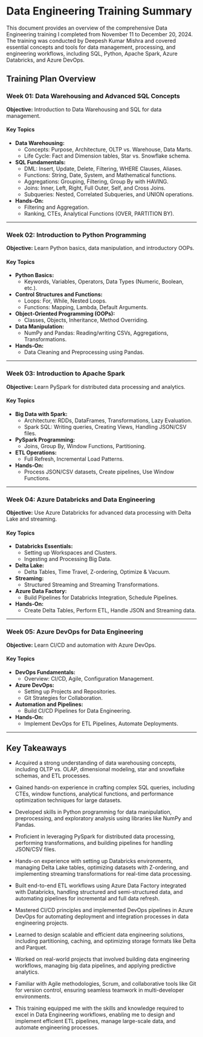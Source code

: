 # Data Engineering Training Summary

This document provides an overview of the comprehensive Data Engineering training I completed from November 11 to December 20, 2024. The training was conducted by Deepesh Kumar Mishra and covered essential concepts and tools for data management, processing, and engineering workflows, including SQL, Python, Apache Spark, Azure Databricks, and Azure DevOps.

## Training Plan Overview

### Week 01: Data Warehousing and Advanced SQL Concepts
**Objective:** Introduction to Data Warehousing and SQL for data management.

#### Key Topics
- **Data Warehousing:**
  - Concepts: Purpose, Architecture, OLTP vs. Warehouse, Data Marts.
  - Life Cycle: Fact and Dimension tables, Star vs. Snowflake schema.
- **SQL Fundamentals:**
  - DML: Insert, Update, Delete, Filtering, WHERE Clauses, Aliases.
  - Functions: String, Date, System, and Mathematical functions.
  - Aggregations: Grouping, Filtering, Group By with HAVING.
  - Joins: Inner, Left, Right, Full Outer, Self, and Cross Joins.
  - Subqueries: Nested, Correlated Subqueries, and UNION operations.
- **Hands-On:**
  - Filtering and Aggregation.
  - Ranking, CTEs, Analytical Functions (OVER, PARTITION BY).

---

### Week 02: Introduction to Python Programming
**Objective:** Learn Python basics, data manipulation, and introductory OOPs.

#### Key Topics
- **Python Basics:**
  - Keywords, Variables, Operators, Data Types (Numeric, Boolean, etc.).
- **Control Structures and Functions:**
  - Loops: For, While, Nested Loops.
  - Functions: Mapping, Lambda, Default Arguments.
- **Object-Oriented Programming (OOPs):**
  - Classes, Objects, Inheritance, Method Overriding.
- **Data Manipulation:**
  - NumPy and Pandas: Reading/writing CSVs, Aggregations, Transformations.
- **Hands-On:**
  - Data Cleaning and Preprocessing using Pandas.

---

### Week 03: Introduction to Apache Spark
**Objective:** Learn PySpark for distributed data processing and analytics.

#### Key Topics
- **Big Data with Spark:**
  - Architecture: RDDs, DataFrames, Transformations, Lazy Evaluation.
  - Spark SQL: Writing queries, Creating Views, Handling JSON/CSV files.
- **PySpark Programming:**
  - Joins, Group By, Window Functions, Partitioning.
- **ETL Operations:**
  - Full Refresh, Incremental Load Patterns.
- **Hands-On:**
  - Process JSON/CSV datasets, Create pipelines, Use Window Functions.

---

### Week 04: Azure Databricks and Data Engineering
**Objective:** Use Azure Databricks for advanced data processing with Delta Lake and streaming.

#### Key Topics
- **Databricks Essentials:**
  - Setting up Workspaces and Clusters.
  - Ingesting and Processing Big Data.
- **Delta Lake:**
  - Delta Tables, Time Travel, Z-ordering, Optimize & Vacuum.
- **Streaming:**
  - Structured Streaming and Streaming Transformations.
- **Azure Data Factory:**
  - Build Pipelines for Databricks Integration, Schedule Pipelines.
- **Hands-On:**
  - Create Delta Tables, Perform ETL, Handle JSON and Streaming data.

---

### Week 05: Azure DevOps for Data Engineering
**Objective:** Learn CI/CD and automation with Azure DevOps.

#### Key Topics
- **DevOps Fundamentals:**
  - Overview: CI/CD, Agile, Configuration Management.
- **Azure DevOps:**
  - Setting up Projects and Repositories.
  - Git Strategies for Collaboration.
- **Automation and Pipelines:**
  - Build CI/CD Pipelines for Data Engineering.
- **Hands-On:**
  - Implement DevOps for ETL Pipelines, Automate Deployments.

---

## Key Takeaways

- Acquired a strong understanding of data warehousing concepts, including OLTP vs. OLAP, dimensional modeling, star and snowflake schemas, and ETL processes.

- Gained hands-on experience in crafting complex SQL queries, including CTEs, window functions, analytical functions, and performance optimization techniques for large datasets.

- Developed skills in Python programming for data manipulation, preprocessing, and exploratory analysis using libraries like NumPy and Pandas.

- Proficient in leveraging PySpark for distributed data processing, performing transformations, and building pipelines for handling JSON/CSV files.

- Hands-on experience with setting up Databricks environments, managing Delta Lake tables, optimizing datasets with Z-ordering, and implementing streaming transformations for real-time data processing.

- Built end-to-end ETL workflows using Azure Data Factory integrated with Databricks, handling structured and semi-structured data, and automating pipelines for incremental and full data refresh.

- Mastered CI/CD principles and implemented DevOps pipelines in Azure DevOps for automating deployment and integration processes in data engineering projects.

- Learned to design scalable and efficient data engineering solutions, including partitioning, caching, and optimizing storage formats like Delta and Parquet.

- Worked on real-world projects that involved building data engineering workflows, managing big data pipelines, and applying predictive analytics.

- Familiar with Agile methodologies, Scrum, and collaborative tools like Git for version control, ensuring seamless teamwork in multi-developer environments.

- This training equipped me with the skills and knowledge required to excel in Data Engineering workflows, enabling me to design and implement efficient ETL pipelines, manage large-scale data, and automate engineering processes.

